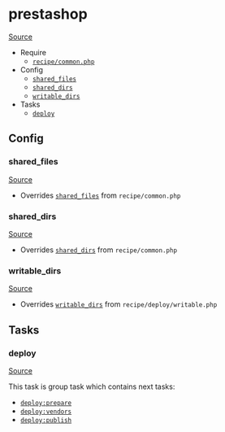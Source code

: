 <!-- DO NOT EDIT THIS FILE! -->
<!-- Instead edit recipe/prestashop.php -->
<!-- Then run bin/docgen -->

# prestashop

[Source](/recipe/prestashop.php)



* Require
  * [`recipe/common.php`](/docs/recipe/common.md)
* Config
  * [`shared_files`](#shared_files)
  * [`shared_dirs`](#shared_dirs)
  * [`writable_dirs`](#writable_dirs)
* Tasks
  * [`deploy`](#deploy)

## Config
### shared_files
[Source](/recipe/prestashop.php#L6)

* Overrides [`shared_files`](/docs/recipe/common.md#shared_files) from `recipe/common.php`



### shared_dirs
[Source](/recipe/prestashop.php#L7)

* Overrides [`shared_dirs`](/docs/recipe/common.md#shared_dirs) from `recipe/common.php`



### writable_dirs
[Source](/recipe/prestashop.php#L19)

* Overrides [`writable_dirs`](/docs/recipe/deploy/writable.md#writable_dirs) from `recipe/deploy/writable.php`




## Tasks
### deploy
[Source](/recipe/prestashop.php#L34)



This task is group task which contains next tasks:
* [`deploy:prepare`](/docs/recipe/common.md#deployprepare)
* [`deploy:vendors`](/docs/recipe/deploy/vendors.md#deployvendors)
* [`deploy:publish`](/docs/recipe/common.md#deploypublish)


